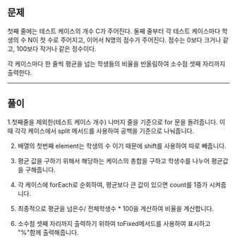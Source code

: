 ## 문제

첫째 줄에는 테스트 케이스의 개수 C가 주어진다.
둘째 줄부터 각 테스트 케이스마다 학생의 수 N이 첫 수로 주어지고, 이어서 N명의 점수가 주어진다.
점수는 0보다 크거나 같고, 100보다 작거나 같은 정수이다.

각 케이스마다 한 줄씩 평균을 넘는 학생들의 비율을 반올림하여 소수점 셋째 자리까지 출력한다.

---

## 풀이

1.첫째줄을 제외한(테스트 케이스 개수) 나머지 줄을 기준으로 for 문을 돌려줍니다. 이때 각각 케이스에서 split 메서드를 사용하여 공백을 기준으로 나눠줍니다.

2. 배열의 첫번째 element는 학생의 수 이기 때문에 shift를 사용하여 따로 빼줍니다.

3. 평균 값을 구하기 위해서 해당하는 케이스의 총합을 구하고 학생수를 나누어 평균값을 구해줍니다.

4. 각 케이스에 forEach로 순회하여, 평균보다 큰 값이 있으면 count를 1증가 시켜줍니다.

5. 최종적으로 평균을 넘은수/ 전체학생수 \* 100을 계산하여 비율을 계산합니다.

6. 소수점 셋째 자리까지 출력하기 위하여 toFixed메서드를 사용하여 표시하고 "%"함께 출력해줍니다.
